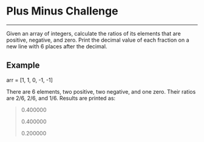 # Plus Minus Challenge

---
Given an array of integers, calculate the ratios of its elements that are positive, negative, and zero. Print the decimal value of each fraction on a new line with 6 places after the decimal.

## Example
 arr = [1, 1, 0, -1, -1]

There are 6 elements, two positive, two negative, and one zero. Their ratios are 2/6, 2/6, and 1/6. Results are printed as:
> 0.400000
> 
> 0.400000
> 
> 0.200000

